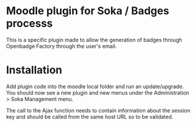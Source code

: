 Moodle plugin for Soka / Badges processs
==

This is a specific plugin made to allow the generation of badges through Openbadge Factory through the user's email.

Installation
============

Add plugin code into the moodle local folder and run an update/upgrade.  
You should now see a new plugin and new menus under the Administration > Soka Management menu.

The call to the Ajax function needs to contain information about the session key and should be called from the same host URL so
to be validated.

